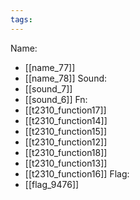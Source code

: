 ```yaml
---
tags:
---
```

Name:
- [[name_77]]
- [[name_78]]
Sound:
- [[sound_7]]
- [[sound_6]]
Fn:
- [[t2310_function17]]
- [[t2310_function14]]
- [[t2310_function15]]
- [[t2310_function12]]
- [[t2310_function18]]
- [[t2310_function13]]
- [[t2310_function16]]
Flag:
- [[flag_9476]]
